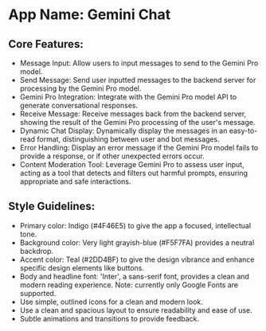 # **App Name**: Gemini Chat

## Core Features:

- Message Input: Allow users to input messages to send to the Gemini Pro model.
- Send Message: Send user inputted messages to the backend server for processing by the Gemini Pro model.
- Gemini Pro Integration: Integrate with the Gemini Pro model API to generate conversational responses.
- Receive Message: Receive messages back from the backend server, showing the result of the Gemini Pro processing of the user's message.
- Dynamic Chat Display: Dynamically display the messages in an easy-to-read format, distinguishing between user and bot messages.
- Error Handling: Display an error message if the Gemini Pro model fails to provide a response, or if other unexpected errors occur.
- Content Moderation Tool: Leverage Gemini Pro to assess user input, acting as a tool that detects and filters out harmful prompts, ensuring appropriate and safe interactions.

## Style Guidelines:

- Primary color: Indigo (#4F46E5) to give the app a focused, intellectual tone.
- Background color: Very light grayish-blue (#F5F7FA) provides a neutral backdrop.
- Accent color: Teal (#2DD4BF) to give the design vibrance and enhance specific design elements like buttons.
- Body and headline font: 'Inter', a sans-serif font, provides a clean and modern reading experience. Note: currently only Google Fonts are supported.
- Use simple, outlined icons for a clean and modern look.
- Use a clean and spacious layout to ensure readability and ease of use.
- Subtle animations and transitions to provide feedback.